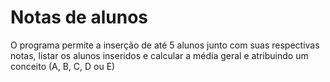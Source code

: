 # Notas de alunos

O programa permite a inserção de até 5 alunos junto com suas respectivas notas, listar os alunos inseridos e calcular a média geral e atribuindo um conceito (A, B, C, D ou E)